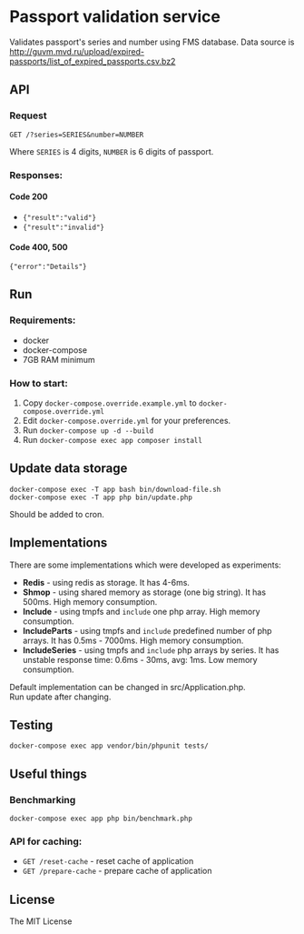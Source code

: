 # Passport validation service
Validates passport's series and number using FMS database.
Data source is http://guvm.mvd.ru/upload/expired-passports/list_of_expired_passports.csv.bz2

## API

### Request

`GET /?series=SERIES&number=NUMBER`

Where `SERIES` is 4  digits, `NUMBER` is 6 digits of passport.

### Responses:

#### Code 200

* `{"result":"valid"}`
* `{"result":"invalid"}`

#### Code 400, 500

`{"error":"Details"}`


## Run

### Requirements:

* docker
* docker-compose
* 7GB RAM minimum

### How to start:

1. Copy `docker-compose.override.example.yml` to `docker-compose.override.yml`
2. Edit `docker-compose.override.yml` for your preferences.
3. Run `docker-compose up -d --build`
4. Run `docker-compose exec app composer install`

## Update data storage

`docker-compose exec -T app bash bin/download-file.sh`  
`docker-compose exec -T app php bin/update.php`

Should be added to cron.

## Implementations

There are some implementations which were developed as experiments:

* __Redis__ - using redis as storage. 
It has 4-6ms.
* __Shmop__ - using shared memory as storage (one big string). 
It has 500ms. High memory consumption.
* __Include__ - using tmpfs and `include` one php array. 
High memory consumption.
* __IncludeParts__ - using tmpfs and `include` predefined number of php arrays. 
It has 0.5ms - 7000ms. High memory consumption.
* __IncludeSeries__ - using tmpfs and `include` php arrays by series.
It has unstable response time: 0.6ms - 30ms, avg: 1ms. Low memory consumption.

Default implementation can be changed in src/Application.php.  
Run update after changing.

## Testing


```
docker-compose exec app vendor/bin/phpunit tests/
```


## Useful things

### Benchmarking

```
docker-compose exec app php bin/benchmark.php
```

### API for caching:

* `GET /reset-cache` - reset cache of application
* `GET /prepare-cache` - prepare cache of application

## License

The MIT License

